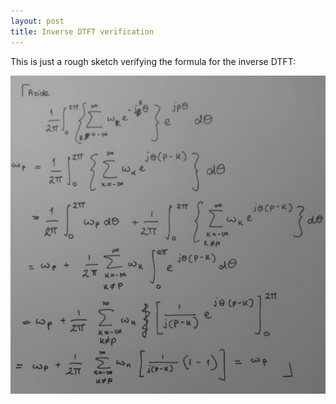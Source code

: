 ```yaml
---
layout: post
title: Inverse DTFT verification
---
```

This is just a rough sketch verifying the formula for the inverse DTFT:

<img src="/assets/inverseDTFT.jpg">
